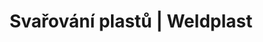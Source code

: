 ---
Link: "file:/Users/vinayakpatel/Downloads/www.weldplast.cz/produkty/svarovani-plastu/podlahove-krytiny/drazkovaci-stroje67"
product_name: "null"
product_id: "null"
title: "Svařování plastů | Weldplast"
product_desc: ""
product_specs: ""
product_downloads: ""
href: ""
accessories: ""
similar_products: ""
---